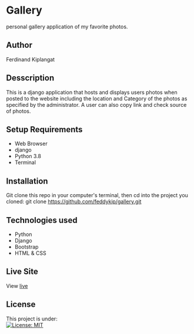 # Gallery
 personal gallery application of my favorite  photos.
## Author
Ferdinand Kiplangat
## Desscription
This is a django application that hosts and displays users photos when posted to the website including the location and Category of the photos as specified by the administrator. A user can also copy link and check source of photos.
## Setup Requirements
* Web Browser
* django
* Python 3.8
* Terminal
## Installation
Git clone this repo in your computer's terminal, then cd into the project you cloned:
git clone https://github.com/feddykip/gallery.git
## Technologies used
* Python
* Django
* Bootstrap
* HTML & CSS
## Live Site
View [live](https://feddy400.herokuapp.com/)
## License
This project is under:  
[![License: MIT](https://img.shields.io/badge/License-MIT-yellow.svg)](LICENSE)


    
   
 
